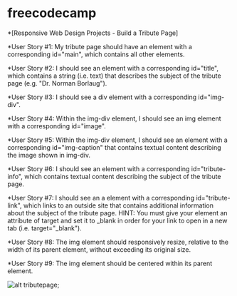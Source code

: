 # freecodecamp

*[Responsive Web Design Projects - Build a Tribute Page]

*User Story #1: My tribute page should have an element with a corresponding id="main", which contains all other elements.

*User Story #2: I should see an element with a corresponding id="title", which contains a string (i.e. text) that describes the subject of the tribute page (e.g. "Dr. Norman Borlaug").

*User Story #3: I should see a div element with a corresponding id="img-div".

*User Story #4: Within the img-div element, I should see an img element with a corresponding id="image".

*User Story #5: Within the img-div element, I should see an element with a corresponding id="img-caption" that contains textual content describing the image shown in img-div.

*User Story #6: I should see an element with a corresponding id="tribute-info", which contains textual content describing the subject of the tribute page.

*User Story #7: I should see an a element with a corresponding id="tribute-link", which links to an outside site that contains additional information about the subject of the tribute page. HINT: You must give your element an attribute of target and set it to _blank in order for your link to open in a new tab (i.e. target="_blank").

*User Story #8: The img element should responsively resize, relative to the width of its parent element, without exceeding its original size.

*User Story #9: The img element should be centered within its parent element.


![alt tributepage](https://c2.staticflickr.com/4/3689/10613180113_fdf7bcd316_b.jpg);
